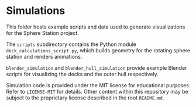 # Simulations

This folder hosts example scripts and data used to generate visualizations for the Sphere Station project.

The `scripts` subdirectory contains the Python module `deck_calculations_script.py`, which builds geometry for the rotating sphere station and renders animations.

`blender_simulation` and `blender_hull_simulation` provide example Blender scripts for visualizing the decks and the outer hull respectively.

Simulation code is provided under the MIT license for educational purposes. Refer to `LICENSE-MIT` for details. Other content within this repository may be subject to the proprietary license described in the root `README.md`.

